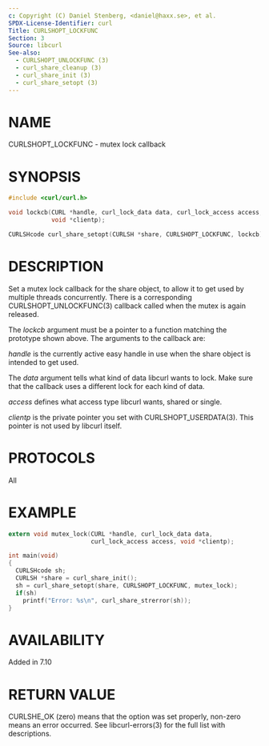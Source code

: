 ```yaml
---
c: Copyright (C) Daniel Stenberg, <daniel@haxx.se>, et al.
SPDX-License-Identifier: curl
Title: CURLSHOPT_LOCKFUNC
Section: 3
Source: libcurl
See-also:
  - CURLSHOPT_UNLOCKFUNC (3)
  - curl_share_cleanup (3)
  - curl_share_init (3)
  - curl_share_setopt (3)
---
```


# NAME

CURLSHOPT_LOCKFUNC - mutex lock callback

# SYNOPSIS

~~~c
#include <curl/curl.h>

void lockcb(CURL *handle, curl_lock_data data, curl_lock_access access,
            void *clientp);

CURLSHcode curl_share_setopt(CURLSH *share, CURLSHOPT_LOCKFUNC, lockcb);
~~~

# DESCRIPTION

Set a mutex lock callback for the share object, to allow it to get used by
multiple threads concurrently. There is a corresponding
CURLSHOPT_UNLOCKFUNC(3) callback called when the mutex is again released.

The *lockcb* argument must be a pointer to a function matching the
prototype shown above. The arguments to the callback are:

*handle* is the currently active easy handle in use when the share object
is intended to get used.

The *data* argument tells what kind of data libcurl wants to lock. Make
sure that the callback uses a different lock for each kind of data.

*access* defines what access type libcurl wants, shared or single.

*clientp* is the private pointer you set with CURLSHOPT_USERDATA(3).
This pointer is not used by libcurl itself.

# PROTOCOLS

All

# EXAMPLE

~~~c
extern void mutex_lock(CURL *handle, curl_lock_data data,
                       curl_lock_access access, void *clientp);

int main(void)
{
  CURLSHcode sh;
  CURLSH *share = curl_share_init();
  sh = curl_share_setopt(share, CURLSHOPT_LOCKFUNC, mutex_lock);
  if(sh)
    printf("Error: %s\n", curl_share_strerror(sh));
}
~~~

# AVAILABILITY

Added in 7.10

# RETURN VALUE

CURLSHE_OK (zero) means that the option was set properly, non-zero means an
error occurred. See libcurl-errors(3) for the full list with
descriptions.
